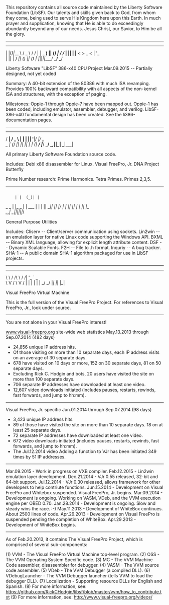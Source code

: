 This repository contains all source code maintained by the Liberty Software
Foundation (LibSF).  Our talents and skills given back to God, from whom they
come, being used to serve His Kingdom here upon this Earth.  In much prayer and
supplication, knowing that He is able to do exceedingly abundantly beyond any
of our needs.  Jesus Christ, our Savior, to Him be all the glory.


--------------
  _  _  ____    ___     __
 | |(_)|___ \  / _ \   / /
 | | _   __) || (_) | / /_
 | || | |__ <  > _ < | '_ \
 | || | ___) || (_) || (_) |
 |_||_||____/  \___/  \___/
 
Liberty Software "LibSF" 386-x40 CPU Project
Mar.09.2015 -- Partially designed, not yet coded

Summary:
A 40-bit extension of the 80386 with much ISA revamping.
Provides 100% backward compatibility with all aspects of
the non-kernel ISA and structures, with the exception of
paging.

Milestones:
Oppie-1 through Oppie-7 have been mapped out.
Oppie-1 has been coded, including emulator, assembler, debugger, and verilog.
LibSF-386-x40 fundamental design has been created.  See the li386-documentation pages.


--------------

  ___   ___   _   _  _ __  ___  ___
 / __| / _ \ | | | || '__|/ __|/ _ \
 \__ \| (_) || |_| || |  | (__|  __/
 |___/ \___/  \__,_||_|   \___|\___|
 
All primary Liberty Software Foundation source code.

Includes:
Debi x86 disassembler for Linux.
Visual FreePro, Jr.
DNA Project Butterfly

Prime Number research:
Prime Harmonics.
Tetra Primes.
Primes 2,3,5.


--------------

         _    _  _ 
        | |  (_)| |
  _   _ | |_  _ | | ___
 | | | || __|| || |/ __|
 | |_| || |_ | || |\__ \
  \__,_| \__||_||_||___/

General Purpose Utilities

Includes:
Cliserv -- Client/server communication using sockets.
Lin2win -- an emulation layer for native Linux code supporting the Windows API.
BXML -- Binary XML language, allowing for explicit length attribute content.
DSF -- Dynamic Scalable Fonts.
F2H -- File to .h format.
Inquriy -- A bug tracker.
SHA-1 -- A public domain SHA-1 algorithm packaged for use in LibSF projects.


--------------

 __   ____   __ _ __ ___
 \ \ / /\ \ / /| '_ ` _ \
  \ V /  \ V / | | | | | |
   \_/    \_/  |_| |_| |_|

Visual FreePro Virtual Machine

This is the full version of the Visual FreePro Project.
For references to Visual FreePro, Jr., look under source\.

--------------

You are not alone in your Visual FreePro interest!

www.visual-freepro.org site-wide web statistics
May.13.2013 through Sep.07.2014 (482 days)

* 24,856 unique IP address hits.
* Of those visiting on more than 10 separate days, each IP address visits on an average of 30 separate days.
* 678 have visited on 10 days or more, 152 on 30 separate days, 81 on 50 separate days.
* Excluding Rick C. Hodgin and bots, 20 users have visited the site on more than 100 separate days.
* 706 separate IP addresses have downloaded at least one video.
* 12,607 video downloads initiated (includes pauses, restarts, rewinds, fast forwards, and jump to hh:mm).

--------------

Visual FreePro, Jr. specific
Jun.01.2014 through Sep.07.2014 (98 days)

* 3,423 unique IP address hits.
* 89 of those have visited the site on more than 10 separate days. 18 on at least 25 separate days.
* 72 separate IP addresses have downloaded at least one video.
* 672 video downloads initiated (includes pauses, restarts, rewinds, fast forwards, and jump to hh:mm).
* The Jul.12.2014 video Adding a function to VJr has been initiated 349 times by 51 IP addresses.

--------------

Mar.09.2015 - Work in progress on VXB compiler.
Feb.12.2015 - Lin2win emulation layer development.
Dec.21.2014 - VJr 0.55 released, 32-bit and 64-bit support.
Jul.12.2014 - VJr 0.30 released, allows framework for other developers to help contriute functions.
Jun.15.2014 - Development on Visual FreePro and Whitebox suspended.  Visual FreePro, Jr. begins.
Mar.09.2014 - Development is ongoing.  Working on VASM, VDeb, and the VVM execution engine per OBED 0.70.
Jan.28.2014 - Development is ongoing.  Slow and steady wins the race. :-)
May.11.2013 - Development of WhiteBox continues.  About 2500 lines of code.
Apr.29.2013 - Development on Visual FreePro is suspended pending the completion of WhiteBox.
Apr.29.2013 - Development of WhiteBox begins.

--------------

As of Feb.20.2013, it contains The Visual FreePro Project,
which is comprised of several sub-components:

(1) VVM    - The Visual FreePro Virtual Machine top-level program.
(2) OSS    - The VVM Operating System Specific code.
(3) MC     - The VVM Machine Code assembler, disassembler for debugger.
(4) VASM   - The VVM source code assembler.
(5) VDeb   - The VVM Debugger (a compiled DLL).
(6) VDebugLauncher - The VVM Debugger launcher (tells VVM to load the debugger DLL).
(7) Localization - Supporting resource DLLs for English and Spanish.
(8) For more information, see:  https://github.com/RickCHodgin/libsf/blob/master/vvm/how_to_contribute.txt
(9) For more information, see:  http://www.visual-freepro.org/videos/
